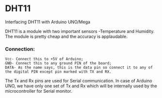 # DHT11
Interfacing DHT11 with Arduino UNO/Mega

DHT11 is a module with two important sensors -Temperature and Humidity. The module is pretty cheap and the accuracy is applaudable.

### Connection:
```
Vcc- Connect this to +5V of Arduino;
GND- Connect this to any ground PIN of the board;
DATA- As the name says, this is the data pin so connect it to any of the digital PIN except pin marked with TX and RX.
```
The Tx and Rx pins are used for Serial communication.
In case of Arduino UNO, we have only one set of Tx and Rx which will be internally used by the microcontroller for Serial monitor.
